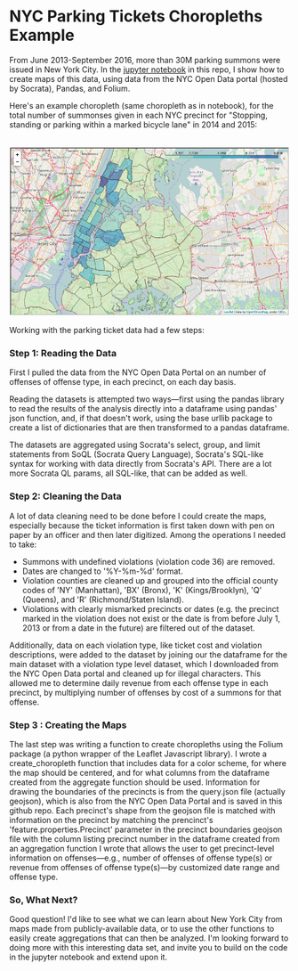 <h1>NYC Parking Tickets Choropleths Example</h1>

<p>From June 2013-September 2016, more than 30M parking summons were issued in New York City. In the <a href="https://github.com/JBlumstein/NYCParking/blob/master/NYC_Parking_Violations_Mapping_Example.ipynb">jupyter notebook</a> in this repo, I show how to create maps of this data, using data from the NYC Open Data portal (hosted by Socrata), Pandas, and Folium.

<p>Here's an example choropleth (same choropleth as in notebook), for the total number of summonses given in each NYC precinct for "Stopping, standing or parking within a marked bicycle lane" in 2014 and 2015:</p>

<br>

<img src="bike_summons_choropleth.png">

<br>

<p>Working with the parking ticket data had a few steps:</p>

<h3>Step 1: Reading the Data</h3>

<p>First I pulled the data from the NYC Open Data Portal on an number of offenses of offense type, in each precinct, on each day basis.

<p>Reading the datasets is attempted two ways&mdash;first using the pandas library to read the results of the analysis directly into a dataframe using pandas' json function, and, if that doesn't work, using the base urllib package to create a list of dictionaries that are then transformed to a pandas dataframe.

<p>The datasets are aggregated using Socrata's select, group, and limit statements from SoQL (Socrata Query Language), Socrata's SQL-like syntax for working with data directly from Socrata's API. There are a lot more Socrata QL params, all SQL-like, that can be added as well.

<h3>Step 2: Cleaning the Data</h3>

<p>A lot of data cleaning need to be done before I could create the maps, especially because the ticket information is first taken down with pen on paper by an officer and then later digitized. Among the operations I needed to take:

<ul>
<li>Summons with undefined violations (violation code 36) are removed.</li>
<li>Dates are changed to '%Y-%m-%d' format.</li>
<li>Violation counties are cleaned up and grouped into the official county codes of 'NY' (Manhattan), 'BX' (Bronx), 'K' (Kings/Brooklyn), 'Q' (Queens), and 'R' (Richmond/Staten Island).</li>
<li>Violations with clearly mismarked precincts or dates (e.g. the precinct marked in the violation does not exist or the date is from before July 1, 2013 or from a date in the future) are filtered out of the dataset.</ul>
</ul>

<p>Additionally, data on each violation type, like ticket cost and violation descriptions, were added to the dataset by joining our the dataframe for the main dataset with a violation type level dataset, which I downloaded from the NYC Open Data portal and cleaned up for illegal characters. This allowed me to determine daily revenue from each offense type in each precinct, by multiplying number of offenses by cost of a summons for that offense.

<h3>Step 3 : Creating the Maps</h3>

<p>The last step was writing a function to create choropleths using the Folium package (a python wrapper of the Leaflet Javascript library). I wrote a create_choropleth function that includes data for a color scheme, for where the map should be centered, and for what columns from the dataframe created from the aggregate function should be used. Information for drawing the boundaries of the precincts is from the query.json file (actually geojson), which is also from the NYC Open Data Portal and is saved in this github repo. Each precinct's shape from the geojson file is matched with information on the precinct by matching the prencinct's 'feature.properties.Precinct' parameter in the precinct boundaries geojson file with the column listing precinct number in the dataframe created from an aggregation function I wrote that allows the user to get precinct-level information on offenses&mdash;e.g., number of offenses of offense type(s) or revenue from offenses of offense type(s)&mdash;by customized date range and offense type.

<h3>So, What Next?</h3>

<p>Good question! I'd like to see what we can learn about New York City from maps made from publicly-available data, or to use the other functions to easily create aggregations that can then be analyzed. I'm looking forward to doing more with this interesting data set, and invite you to build on the code in the jupyter notebook and extend upon it.
